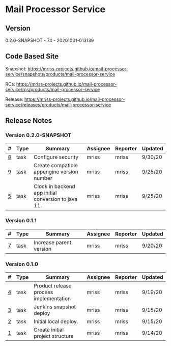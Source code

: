 # Mail Processor Service

## Version

0.2.0-SNAPSHOT - 74 - 20201001-013139

## Code Based Site

Snapshot: https://mriss-projects.github.io/mail-processor-service/snapshots/products/mail-processor-service

RCs: https://mriss-projects.github.io/mail-processor-service/rcs/products/mail-processor-service

Release: https://mriss-projects.github.io/mail-processor-service/releases/products/mail-processor-service

## Release Notes

### Version 0.2.0-SNAPSHOT

| # | Type | Summary | Assignee | Reporter | Updated |
| - | ---- | ------- | -------- | -------- | ------- |
| [8](https://github.com/MRISS-Projects/mail-processor-service/issues/8) | task | Configure security | mriss | mriss | 9/30/20 |
| [9](https://github.com/MRISS-Projects/mail-processor-service/issues/9) | task | Create compatible appengine version number | mriss | mriss | 9/25/20 |
| [5](https://github.com/MRISS-Projects/mail-processor-service/issues/5) | task | Clock in backend app initial conversion to java 11. | mriss | mriss | 9/25/20 |

### Version 0.1.1

| # | Type | Summary | Assignee | Reporter | Updated |
| - | ---- | ------- | -------- | -------- | ------- |
| [7](https://github.com/MRISS-Projects/mail-processor-service/issues/7) | task | Increase parent version | mriss | mriss | 9/20/20 |

### Version 0.1.0

| # | Type | Summary | Assignee | Reporter | Updated |
| - | ---- | ------- | -------- | -------- | ------- |
| [4](https://github.com/MRISS-Projects/mail-processor-service/issues/4) | task | Product release process implementation | mriss | mriss | 9/19/20 |
| [3](https://github.com/MRISS-Projects/mail-processor-service/issues/3) | task | Jenkins snapshot deploy | mriss | mriss | 9/15/20 |
| [2](https://github.com/MRISS-Projects/mail-processor-service/issues/2) | task | Initial local deploy. | mriss | mriss | 9/15/20 |
| [1](https://github.com/MRISS-Projects/mail-processor-service/issues/1) | task | Create initial project structure | mriss | mriss | 9/14/20 |

